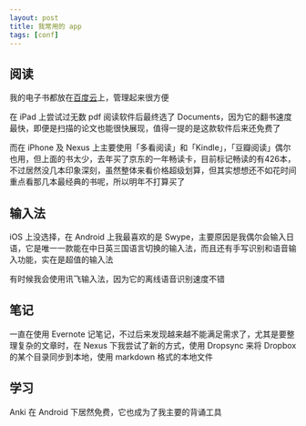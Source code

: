 ```yaml
---
layout: post
title: 我常用的 app
tags: [conf]
---
```


## 阅读

我的电子书都放在[百度云](http://pan.baidu.com/)上，管理起来很方便

在 iPad 上尝试过无数 pdf 阅读软件后最终选了 Documents，因为它的翻书速度最快，即便是扫描的论文也能很快展现，值得一提的是这款软件后来还免费了

而在 iPhone 及 Nexus 上主要使用「多看阅读」和「Kindle」，「豆瓣阅读」偶尔也用，但上面的书太少，去年买了京东的一年畅读卡，目前标记畅读的有426本，不过居然没几本印象深刻，虽然整体来看价格超级划算，但其实想想还不如花时间重点看那几本最经典的书呢，所以明年不打算买了

## 输入法

iOS 上没选择，在 Android 上我最喜欢的是 Swype，主要原因是我偶尔会输入日语，它是唯一一款能在中日英三国语言切换的输入法，而且还有手写识别和语音输入功能，实在是超值的输入法

有时候我会使用讯飞输入法，因为它的离线语音识别速度不错

## 笔记

一直在使用 Evernote 记笔记，不过后来发现越来越不能满足需求了，尤其是要整理复杂的文章时，在 Nexus 下我尝试了新的方式，使用 Dropsync 来将 Dropbox 的某个目录同步到本地，使用 markdown 格式的本地文件

## 学习

Anki 在 Android 下居然免费，它也成为了我主要的背诵工具
